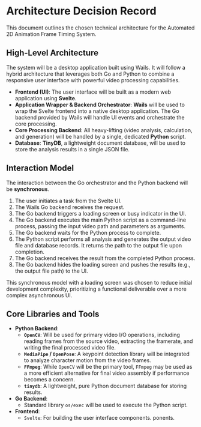 # Architecture Decision Record

This document outlines the chosen technical architecture for the Automated 2D Animation Frame Timing System.

## High-Level Architecture

The system will be a desktop application built using Wails. It will follow a hybrid architecture that leverages both Go and Python to combine a responsive user interface with powerful video processing capabilities.

- **Frontend (UI)**: The user interface will be built as a modern web application using **Svelte**.
- **Application Wrapper & Backend Orchestrator**: **Wails** will be used to wrap the Svelte frontend into a native desktop application. The Go backend provided by Wails will handle UI events and orchestrate the core processing.
- **Core Processing Backend**: All heavy-lifting (video analysis, calculation, and generation) will be handled by a single, dedicated **Python** script.
- **Database**: **TinyDB**, a lightweight document database, will be used to store the analysis results in a single JSON file.

## Interaction Model

The interaction between the Go orchestrator and the Python backend will be **synchronous**.

1.  The user initiates a task from the Svelte UI.
2.  The Wails Go backend receives the request.
3.  The Go backend triggers a loading screen or busy indicator in the UI.
4.  The Go backend executes the main Python script as a command-line process, passing the input video path and parameters as arguments.
5.  The Go backend waits for the Python process to complete.
6.  The Python script performs all analysis and generates the output video file and database records. It returns the path to the output file upon completion.
7.  The Go backend receives the result from the completed Python process.
8.  The Go backend hides the loading screen and pushes the results (e.g., the output file path) to the UI.

This synchronous model with a loading screen was chosen to reduce initial development complexity, prioritizing a functional deliverable over a more complex asynchronous UI.

## Core Libraries and Tools

- **Python Backend**:
  - **`OpenCV`**: Will be used for primary video I/O operations, including reading frames from the source video, extracting the framerate, and writing the final processed video file.
  - **`MediaPipe` / `OpenPose`**: A keypoint detection library will be integrated to analyze character motion from the video frames.
  - **`FFmpeg`**: While `OpenCV` will be the primary tool, `FFmpeg` may be used as a more efficient alternative for final video assembly if performance becomes a concern.
  - **`tinydb`**: A lightweight, pure Python document database for storing results.
- **Go Backend**:
  - Standard library `os/exec` will be used to execute the Python script.
- **Frontend**:
  - `Svelte`: For building the user interface components.
ponents.
